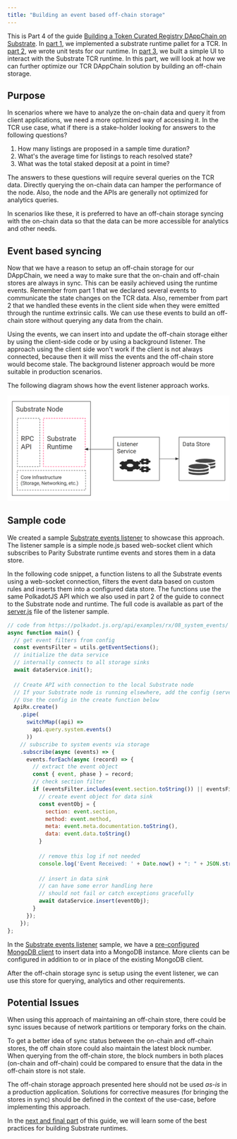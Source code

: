 ```yaml
---
title: "Building an event based off-chain storage"
---
```

This is Part 4 of the guide [Building a Token Curated Registry DAppChain on Substrate](index.md). In [part 1](building-the-substrate-tcr-runtime.md), we implemented a substrate runtime pallet for a TCR. In [part 2](unit-testing-the-tcr-runtime-module.md), we wrote unit tests for our runtime. In [part 3](building-a-ui-for-the-tcr-runtime.md), we built a simple UI to interact with the Substrate TCR runtime. In this part, we will look at how we can further optimize our TCR DAppChain solution by building an off-chain storage.

## Purpose

In scenarios where we have to analyze the on-chain data and query it from client applications, we need a more optimized way of accessing it. In the TCR use case, what if there is a stake-holder looking for answers to the following questions?

1. How many listings are proposed in a sample time duration?
2. What's the average time for listings to reach resolved state?
3. What was the total staked deposit at a point in time?

The answers to these questions will require several queries on the TCR data. Directly querying the on-chain data can hamper the performance of the node. Also, the node and the APIs are generally not optimized for analytics queries.

In scenarios like these, it is preferred to have an off-chain storage syncing with the on-chain data so that the data can be more accessible for analytics and other needs.

## Event based syncing

Now that we have a reason to setup an off-chain storage for our DAppChain, we need a way to make sure that the on-chain and off-chain stores are always in sync. This can be easily achieved using the runtime events. Remember from part 1 that we declared several events to communicate the state changes on the TCR data. Also, remember from part 2 that we handled these events in the client side when they were emitted through the runtime extrinsic calls. We can use these events to build an off-chain store without querying any data from the chain.

Using the events, we can insert into and update the off-chain storage either by using the client-side code or by using a background listener. The approach using the client side won't work if the client is not always connected, because then it will miss the events and the off-chain store would become stale. The background listener approach would be more suitable in production scenarios.

The following diagram shows how the event listener approach works.

![substrate-listener](/docs/assets/substrate-listener.png)

## Sample code

We created a sample [Substrate events listener](https://github.com/parity-samples/substrate-events-listener) to showcase this approach. The listener sample is a simple node.js based web-socket client which subscribes to Parity Substrate runtime events and stores them in a data store.

In the following code snippet, a function listens to all the Substrate events using a web-socket connection, filters the event data based on custom rules and inserts them into a configured data store. The functions use the same PolkadotJS API which we also used in part 2 of the guide to connect to the Substrate node and runtime. The full code is available as part of the [server.js](https://github.com/parity-samples/substrate-events-listener/blob/master/server.js) file of the listener sample.

```javascript
// code from https://polkadot.js.org/api/examples/rx/08_system_events/
async function main() {
  // get event filters from config
  const eventsFilter = utils.getEventSections();
  // initialize the data service
  // internally connects to all storage sinks
  await dataService.init();

  // Create API with connection to the local Substrate node
  // If your Substrate node is running elsewhere, add the config (server + port) in .env
  // Use the config in the create function below
  ApiRx.create()
    .pipe(
      switchMap((api) =>
        api.query.system.events()
      ))
    // subscribe to system events via storage
    .subscribe(async (events) => {
      events.forEach(async (record) => {
        // extract the event object
        const { event, phase } = record;
        // check section filter
        if (eventsFilter.includes(event.section.toString()) || eventsFilter.includes("all")) {
          // create event object for data sink
          const eventObj = {
            section: event.section,
            method: event.method,
            meta: event.meta.documentation.toString(),
            data: event.data.toString()
          }

          // remove this log if not needed
          console.log('Event Received: ' + Date.now() + ": " + JSON.stringify(eventObj));

          // insert in data sink
          // can have some error handling here
          // should not fail or catch exceptions gracefully
          await dataService.insert(eventObj);
        }
      });
    });
};
```

In the [Substrate events listener](https://github.com/parity-samples/substrate-events-listener) sample, we have a [pre-configured MongoDB client](https://github.com/parity-samples/substrate-events-listener/blob/master/lib/dataService.js) to insert data into a MongoDB instance. More clients can be configured in addition to or in place of the existing MongoDB client.

After the off-chain storage sync is setup using the event listener, we can use this store for querying, analytics and other requirements.

## Potential Issues

When using this approach of maintaining an off-chain store, there could be sync issues because of network partitions or temporary forks on the chain.

To get a better idea of sync status between the on-chain and off-chain stores, the off chain store could also maintain the latest block number. When querying from the off-chain store, the block numbers in both places (on-chain and off-chain) could be compared to ensure that the data in the off-chain store is not stale.

The off-chain storage approach presented here should not be used _as-is_ in a production application. Solutions for corrective measures (for bringing the stores in sync) should be defined in the context of the use-case, before implementing this approach.

In the [next and final part](tcr-best-practices.md) of this guide, we will learn some of the best practices for building Substrate runtimes.